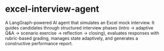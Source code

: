 # excel-interview-agent
A LangGraph-powered AI agent that simulates an Excel mock interview. It guides candidates through structured interview phases (intro → adaptive Q&amp;A → scenario exercise → reflection → closing), evaluates responses with rubric-based grading, manages state adaptively, and generates a constructive performance report.
